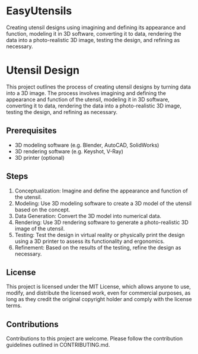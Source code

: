 # EasyUtensils
Creating utensil designs using imagining and defining its appearance and function, modeling it in 3D software, converting it to data, rendering the data into a photo-realistic 3D image, testing the design, and refining as necessary.

# Utensil Design

This project outlines the process of creating utensil designs by turning data into a 3D image. The process involves imagining and defining the appearance and function of the utensil, modeling it in 3D software, converting it to data, rendering the data into a photo-realistic 3D image, testing the design, and refining as necessary.

## Prerequisites
- 3D modeling software (e.g. Blender, AutoCAD, SolidWorks)
- 3D rendering software (e.g. Keyshot, V-Ray)
- 3D printer (optional)

## Steps
1. Conceptualization: Imagine and define the appearance and function of the utensil.
2. Modeling: Use 3D modeling software to create a 3D model of the utensil based on the concept.
3. Data Generation: Convert the 3D model into numerical data.
4. Rendering: Use 3D rendering software to generate a photo-realistic 3D image of the utensil.
5. Testing: Test the design in virtual reality or physically print the design using a 3D printer to assess its functionality and ergonomics.
6. Refinement: Based on the results of the testing, refine the design as necessary.

## License
This project is licensed under the MIT License, which allows anyone to use, modify, and distribute the licensed work, even for commercial purposes, as long as they credit the original copyright holder and comply with the license terms.

## Contributions
Contributions to this project are welcome. Please follow the contribution guidelines outlined in CONTRIBUTING.md.
